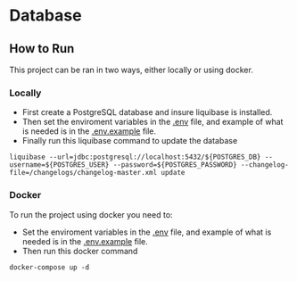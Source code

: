 # Database

## How to Run

This project can be ran in two ways, either locally or using docker. 

### Locally

- First create a PostgreSQL database and insure liquibase is installed.
- Then set the enviroment variables in the [.env](.env) file, and example of what is needed is in the [.env.example](.env.example) file.
- Finally run this liquibase command to update the database 
```
liquibase --url=jdbc:postgresql://localhost:5432/${POSTGRES_DB} --username=${POSTGRES_USER} --password=${POSTGRES_PASSWORD} --changelog-file=/changelogs/changelog-master.xml update
```

### Docker 

To run the project using docker you need to: 

- Set the enviroment variables in the [.env](.env) file, and example of what is needed is in the [.env.example](.env.example) file.
- Then run this docker command
```
docker-compose up -d
```